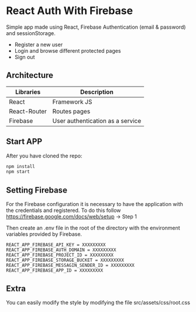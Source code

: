# React Auth With Firebase

Simple app made using React, Firebase Authentication (email & password) and sessionStorage.


- Register a new user
- Login and browse different protected pages
- Sign out

## Architecture

| Libraries  | Description |
| ------------- | ------------- |
| React  | Framework JS  |
| React-Router	  | Routes pages  |
| Firebase	  | User authentication as a service  |

## Start APP
After you have cloned the repo:

```bash
npm install
npm start
```

## Setting Firebase

For the Firebase configuration it is necessary to have the application with the credentials and registered. To do this follow https://firebase.google.com/docs/web/setup -> Step 1

Then create an .env file in the root of the directory with the environment variables provided by Firebase.

```
REACT_APP_FIREBASE_API_KEY = XXXXXXXXX
REACT_APP_FIREBASE_AUTH_DOMAIN = XXXXXXXXX
REACT_APP_FIREBASE_PROJECT_ID = XXXXXXXXX
REACT_APP_FIREBASE_STORAGE_BUCKET = XXXXXXXXX
REACT_APP_FIREBASE_MESSAGIN_SENDER_ID = XXXXXXXXX
REACT_APP_FIREBASE_APP_ID = XXXXXXXXX
```


## Extra
You can easily modify the style by modifying the file src/assets/css/root.css